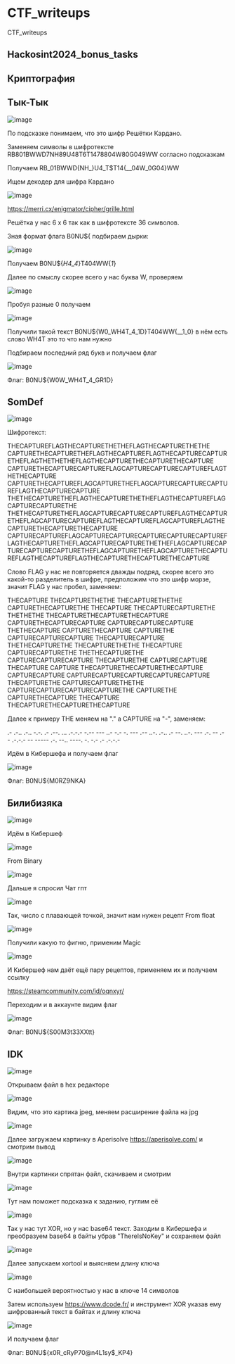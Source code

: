 # CTF_writeups
CTF_writeups

Hackosint2024_bonus_tasks
-------------------------

Криптография
------------
Тык-Тык
--------

![image](https://github.com/Re-An1mat0r/CTF_writeups/assets/127856250/149f884a-735a-4552-aacc-7e3c1efba952)

По подсказке понимаем, что это шифр Решётки Кардано.

Заменяем символы в шифротексте RB801BWWD7NH89U48T6T1478804W80G049WW согласно подсказкам

Получаем RB_01BWWD{NH_}U4_T$T14{__04W_0G04}WW

Ищем декодер для шифра Кардано

![image](https://github.com/Re-An1mat0r/CTF_writeups/assets/127856250/cfc65f72-3d57-4335-88c9-f4df45e843fe)

https://merri.cx/enigmator/cipher/grille.html

Решётка у нас 6 х 6 так как в шифротексте 36 символов.
 
Зная формат флага B0NU${ подбираем дырки:

![image](https://github.com/Re-An1mat0r/CTF_writeups/assets/127856250/29070c28-91c0-4082-b707-442702d8d424)

Получаем B0NU${_H4_4_}T404WW{_1_}

Далее по смыслу скорее всего у нас буква W, проверяем

![image](https://github.com/Re-An1mat0r/CTF_writeups/assets/127856250/6374b56b-df33-4402-b6e9-6fcd62a7d969)

Пробуя разные 0 получаем

![image](https://github.com/Re-An1mat0r/CTF_writeups/assets/127856250/cae7e653-9dd5-45fa-8716-dd3f68c573c5)

Получили такой текст B0NU${W0_WH4T_4_1D}T404WW{__1_0} в нём есть слово WH4T это то что нам нужно

Подбираем последний ряд букв и получаем флаг

![image](https://github.com/Re-An1mat0r/CTF_writeups/assets/127856250/4374db41-ca68-48fb-a587-6b20755dfd16)

Флаг: B0NU${W0W_WH4T_4_GR1D}

SomDef
------

![image](https://github.com/Re-An1mat0r/CTF_writeups/assets/127856250/2e0298c3-520f-44ef-8d67-1c28745e464d)

Шифротекст:

THECAPTUREFLAGTHECAPTURETHETHEFLAGTHECAPTURETHETHE
CAPTURETHECAPTURETHEFLAGTHECAPTUREFLAGTHECAPTURECAPTURETHEFLAGTHETHETHEFLAGTHECAPTURETHECAPTURETHECAPTURE
CAPTURETHECAPTURECAPTUREFLAGCAPTURECAPTURECAPTUREFLAGTHETHECAPTURE
CAPTURETHECAPTUREFLAGCAPTURETHEFLAGCAPTURECAPTURECAPTUREFLAGTHECAPTURECAPTURE
THETHECAPTURETHEFLAGTHECAPTURETHETHEFLAGTHECAPTUREFLAGCAPTURECAPTURETHE
THETHECAPTURETHEFLAGCAPTURECAPTURECAPTUREFLAGTHECAPTURETHEFLAGCAPTURECAPTUREFLAGTHECAPTUREFLAGCAPTUREFLAGTHECAPTURETHECAPTURETHECAPTURE
CAPTURECAPTUREFLAGCAPTURECAPTURECAPTURECAPTURECAPTUREFLAGTHECAPTURETHEFLAGCAPTURECAPTURETHETHEFLAGCAPTURECAPTURECAPTURECAPTURETHEFLAGCAPTURETHEFLAGCAPTURETHECAPTUREFLAGTHECAPTUREFLAGTHECAPTURETHECAPTURETHECAPTURE

Слово FLAG у нас не повторяется дважды подряд, скорее всего это какой-то разделитель в шифре, предположим что это шифр морзе, значит FLAG у нас пробел, заменяем:

THECAPTURE THECAPTURETHETHE THECAPTURETHETHE
CAPTURETHECAPTURETHE THECAPTURE THECAPTURECAPTURETHE THETHETHE THECAPTURETHECAPTURETHECAPTURE
CAPTURETHECAPTURECAPTURE CAPTURECAPTURECAPTURE THETHECAPTURE
CAPTURETHECAPTURE CAPTURETHE CAPTURECAPTURECAPTURE THECAPTURECAPTURE
THETHECAPTURETHE THECAPTURETHETHE THECAPTURE CAPTURECAPTURETHE
THETHECAPTURETHE CAPTURECAPTURECAPTURE THECAPTURETHE CAPTURECAPTURE THECAPTURE CAPTURE THECAPTURETHECAPTURETHECAPTURE
CAPTURECAPTURE CAPTURECAPTURECAPTURECAPTURECAPTURE THECAPTURETHE CAPTURECAPTURETHETHE CAPTURECAPTURECAPTURECAPTURETHE CAPTURETHE CAPTURETHECAPTURE THECAPTURE THECAPTURETHECAPTURETHECAPTURE

Далее к примеру THE меняем на "." а CAPTURE на "-", заменяем:

.- .-.. .-..
-.-. .- .--. ... .-.-.-
-.-- --- ..-
-.- -. --- .--
..-. .-.. .- --.
..-. --- .-. -- .- - .-.-.-
-- ----- .-. --.. ----. -. -.- .- .-.-.-

Идём в Кибершефа и получаем флаг

![image](https://github.com/Re-An1mat0r/CTF_writeups/assets/127856250/85a3f3c0-3625-4d73-9aa1-4c5675b89b84)

Флаг: B0NU${M0RZ9NKA}

Билибизяка
----------

![image](https://github.com/Re-An1mat0r/CTF_writeups/assets/127856250/88a11973-45f6-4009-b4c3-45751a13cbf9)

Идём в Кибершеф

![image](https://github.com/Re-An1mat0r/CTF_writeups/assets/127856250/86bdf0be-c3c7-40e4-be08-73bb5f5ddb02)

From Binary

![image](https://github.com/Re-An1mat0r/CTF_writeups/assets/127856250/e838800c-6b87-4cc3-a76a-eed766bdc4bc)

Дальше я спросил Чат гпт

![image](https://github.com/Re-An1mat0r/CTF_writeups/assets/127856250/c52eeb3c-3922-495f-b7bf-93971e02d126)

Так, число с плавающей точкой, значит нам нужен рецепт From float

![image](https://github.com/Re-An1mat0r/CTF_writeups/assets/127856250/2ccfef91-79a5-4e58-894c-6da798fa0f2f)

Получили какую то фигню, применим Magic

![image](https://github.com/Re-An1mat0r/CTF_writeups/assets/127856250/3e2e25ab-da78-4745-a61c-227f77b3ccbc)

И Кибершеф нам даёт ещё пару рецептов, применяем их и получаем ссылку

https://steamcommunity.com/id/oqnxyr/

Переходим и в аккаунте видим флаг

![image](https://github.com/Re-An1mat0r/CTF_writeups/assets/127856250/867fb197-cc89-4759-8221-c79eab9ce528)

Флаг: B0NU${S00M3t33XXtt}

IDK
----

![image](https://github.com/Re-An1mat0r/CTF_writeups/assets/127856250/1e7f24fc-f0ff-4705-a71b-c815183135d7)

Открываем файл в hex редакторе

![image](https://github.com/Re-An1mat0r/CTF_writeups/assets/127856250/1b3795cb-d33b-4d39-af1c-570703b9dc56)

Видим, что это картика jpeg, меняем расширение файла на jpg

![image](https://github.com/Re-An1mat0r/CTF_writeups/assets/127856250/91a9a658-d633-4f87-b625-2496a52d2e26)

Далее загружаем картинку в Aperisolve https://aperisolve.com/ и смотрим вывод

![image](https://github.com/Re-An1mat0r/CTF_writeups/assets/127856250/0f98b48a-6426-4916-9717-8ed35f8543a8)

Внутри картинки спрятан файл, скачиваем и смотрим

![image](https://github.com/Re-An1mat0r/CTF_writeups/assets/127856250/6a392a18-2bca-458f-927a-111b42a31a90)

Тут нам поможет подсказка к заданию, гуглим её

![image](https://github.com/Re-An1mat0r/CTF_writeups/assets/127856250/aa62d488-497b-4403-a108-1f247dbdc034)

Так у нас тут XOR, но у нас base64 текст. Заходим в Кибершефа и преобразуем base64 в байты убрав "ThereIsNoKey" и сохраняем файл

![image](https://github.com/Re-An1mat0r/CTF_writeups/assets/127856250/41fd5e6c-edfe-463f-a340-4370aab71e84)

Далее запускаем xortool и выясняем длину ключа

![image](https://github.com/Re-An1mat0r/CTF_writeups/assets/127856250/93e603c1-d93a-4748-898c-852db4b1b001)

С наибольшей вероятностью у нас в ключе 14 символов

Затем используем https://www.dcode.fr/ и инструмент XOR указав ему шифрованный текст в байтах и длину ключа

![image](https://github.com/Re-An1mat0r/CTF_writeups/assets/127856250/1b580f48-0664-4a90-a112-ddfa9a6ea2bf)

И получаем флаг

Флаг: B0NU${x0R_cRyP70@n4L1sy$_KP4}








